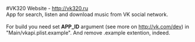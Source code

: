 #VK320
Website - http://vk320.ru<br>
App for search, listen and download music from VK social network.
<br><br>
For build you need set <strong>APP_ID</strong> argument (see more on http://vk.com/dev) in "Main/vkapi.plist.example". And remove .example extention, indeed.